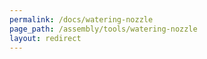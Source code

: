 ```yaml
---
permalink: /docs/watering-nozzle
page_path: /assembly/tools/watering-nozzle
layout: redirect
---
```


